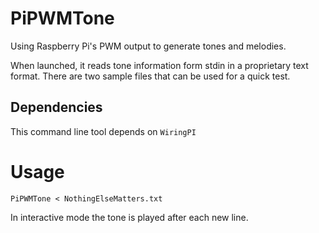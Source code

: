PiPWMTone
=========

Using Raspberry Pi's PWM output to generate tones and melodies.

When launched, it reads tone information form stdin in a proprietary text format.
There are two sample files that can be used for a quick test.


Dependencies
------------

This command line tool depends on
``WiringPI``


Usage
=====

``PiPWMTone < NothingElseMatters.txt``

In interactive mode the tone is played after each new line.
